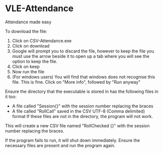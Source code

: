 # VLE-Attendance
Attendance made easy

To download the file:
  1. Click on CSV-Attendance.exe
  2. Click on download
  3. Google will prompt you to discard the file, however to keep the file you must use the arrow beside it to open up a tab where you will see the option to keep the file.
  4. Click on keep
  5. Now run the file
  6. (For windows users) You will find that windows does not recognise this file. This is fine. Click on "More info", followed by "Run anyway"

Ensure the directory that the executable is stored in has the following files in it too:
  - A file called "Session{}" with the session number replacing the braces
  - A file called "RollCall" saved in the CSV UTF-8 (Comma delimited) format
 If these files are not in the directory, the program will not work.

This will create a new CSV file named "RollChecked {}" with the session number replacing the braces.

If the program fails to run, it will shut down immediately. Ensure the necessary files are present and run the program again.
